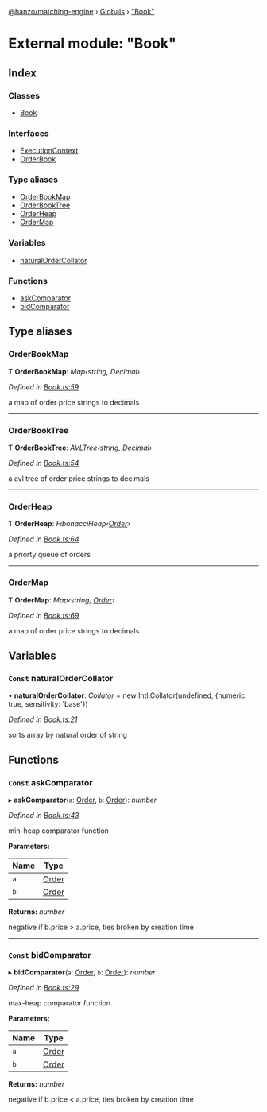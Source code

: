 [@hanzo/matching-engine](../README.md) › [Globals](../globals.md) › ["Book"](_book_.md)

# External module: "Book"

## Index

### Classes

* [Book](../classes/_book_.book.md)

### Interfaces

* [ExecutionContext](../interfaces/_book_.executioncontext.md)
* [OrderBook](../interfaces/_book_.orderbook.md)

### Type aliases

* [OrderBookMap](_book_.md#orderbookmap)
* [OrderBookTree](_book_.md#orderbooktree)
* [OrderHeap](_book_.md#orderheap)
* [OrderMap](_book_.md#ordermap)

### Variables

* [naturalOrderCollator](_book_.md#const-naturalordercollator)

### Functions

* [askComparator](_book_.md#const-askcomparator)
* [bidComparator](_book_.md#const-bidcomparator)

## Type aliases

###  OrderBookMap

Ƭ **OrderBookMap**: *Map‹string, Decimal›*

*Defined in [Book.ts:59](https://github.com/hanzoai/matching-engine/blob/e02ef88/src/Book.ts#L59)*

a map of order price strings to decimals

___

###  OrderBookTree

Ƭ **OrderBookTree**: *AVLTree‹string, Decimal›*

*Defined in [Book.ts:54](https://github.com/hanzoai/matching-engine/blob/e02ef88/src/Book.ts#L54)*

a avl tree of order price strings to decimals

___

###  OrderHeap

Ƭ **OrderHeap**: *FibonacciHeap‹[Order](../classes/_order_.order.md)›*

*Defined in [Book.ts:64](https://github.com/hanzoai/matching-engine/blob/e02ef88/src/Book.ts#L64)*

a priorty queue of orders

___

###  OrderMap

Ƭ **OrderMap**: *Map‹string, [Order](../classes/_order_.order.md)›*

*Defined in [Book.ts:69](https://github.com/hanzoai/matching-engine/blob/e02ef88/src/Book.ts#L69)*

a map of order price strings to decimals

## Variables

### `Const` naturalOrderCollator

• **naturalOrderCollator**: *Collator* =  new Intl.Collator(undefined, {numeric: true, sensitivity: 'base'})

*Defined in [Book.ts:21](https://github.com/hanzoai/matching-engine/blob/e02ef88/src/Book.ts#L21)*

sorts array by natural order of string

## Functions

### `Const` askComparator

▸ **askComparator**(`a`: [Order](../classes/_order_.order.md), `b`: [Order](../classes/_order_.order.md)): *number*

*Defined in [Book.ts:43](https://github.com/hanzoai/matching-engine/blob/e02ef88/src/Book.ts#L43)*

min-heap comparator function

**Parameters:**

Name | Type |
------ | ------ |
`a` | [Order](../classes/_order_.order.md) |
`b` | [Order](../classes/_order_.order.md) |

**Returns:** *number*

negative if b.price > a.price, ties broken by creation time

___

### `Const` bidComparator

▸ **bidComparator**(`a`: [Order](../classes/_order_.order.md), `b`: [Order](../classes/_order_.order.md)): *number*

*Defined in [Book.ts:29](https://github.com/hanzoai/matching-engine/blob/e02ef88/src/Book.ts#L29)*

max-heap comparator function

**Parameters:**

Name | Type |
------ | ------ |
`a` | [Order](../classes/_order_.order.md) |
`b` | [Order](../classes/_order_.order.md) |

**Returns:** *number*

negative if b.price < a.price, ties broken by creation time
